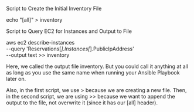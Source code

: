 Script to Create the Initial Inventory File

echo "[all]" > inventory

Script to Query EC2 for Instances and Output to File

aws ec2 describe-instances \
   --query 'Reservations[*].Instances[*].PublicIpAddress' \
   --output text >> inventory

Here, we called the output file inventory. But you could call it anything at all as long as you use the same name when running your Ansible Playbook later on.

Also, in the first script, we use > because we are creating a new file. Then, in the second script, we are using >> because we want to append the output to the file, not overwrite it (since it has our [all] header).
